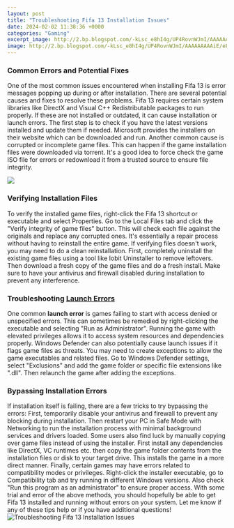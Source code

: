 ```yaml
---
layout: post
title: "Troubleshooting Fifa 13 Installation Issues"
date: 2024-02-02 11:38:36 +0000
categories: "Gaming"
excerpt_image: http://2.bp.blogspot.com/-kLsc_e8hI4g/UP4RovnWJmI/AAAAAAAAAiE/eF0MZ8ZcLRo/s1600/fifa.jpg
image: http://2.bp.blogspot.com/-kLsc_e8hI4g/UP4RovnWJmI/AAAAAAAAAiE/eF0MZ8ZcLRo/s1600/fifa.jpg
---
```


### Common Errors and Potential Fixes
One of the most common issues encountered when installing Fifa 13 is error messages popping up during or after installation. There are several potential causes and fixes to resolve these problems.
Fifa 13 requires certain system libraries like DirectX and Visual C++ Redistributable packages to run properly. If these are not installed or outdated, it can cause installation or launch errors. The first step is to check if you have the latest versions installed and update them if needed. Microsoft provides the installers on their website which can be downloaded and run.
Another common cause is corrupted or incomplete game files. This can happen if the game installation files were downloaded via torrent. It's a good idea to force check the game ISO file for errors or redownload it from a trusted source to ensure file integrity. 

![](https://i.ytimg.com/vi/8MTb6o1CZlE/maxresdefault.jpg)
### Verifying Installation Files
To verify the installed game files, right-click the Fifa 13 shortcut or executable and select Properties. Go to the Local Files tab and click the "Verify integrity of game files" button. This will check each file against the originals and replace any corrupted ones. It's essentially a repair process without having to reinstall the entire game.
If verifying files doesn't work, you may need to do a clean reinstallation. First, completely uninstall the existing game files using a tool like Iobit Uninstaller to remove leftovers. Then download a fresh copy of the game files and do a fresh install. Make sure to have your antivirus and firewall disabled during installation to prevent any interference.
### Troubleshooting [Launch Errors](https://store.fi.io.vn/womens-crazy-beagle-lady-dog-lover-v-neck-t-shirt/men&)
One common **launch error** is games failing to start with access denied or unspecified errors. This can sometimes be remedied by right-clicking the executable and selecting "Run as Administrator". Running the game with elevated privileges allows it to access system resources and dependencies properly. 
Windows Defender can also potentially cause launch issues if it flags game files as threats. You may need to create exceptions to allow the game executables and related files. Go to Windows Defender settings, select "Exclusions" and add the game folder or specific file extensions like ".dll". Then relaunch the game after adding the exceptions.
### Bypassing Installation Errors  
If installation itself is failing, there are a few tricks to try bypassing the errors:
First, temporarily disable your antivirus and firewall to prevent any blocking during installation. Then restart your PC in Safe Mode with Networking to run the installation process with minimal background services and drivers loaded. 
Some users also find luck by manually copying over game files instead of using the installer. First install any dependencies like DirectX, VC runtimes etc. then copy the game folder contents from the installation files or disk to your target drive. This installs the game in a more direct manner.
Finally, certain games may have errors related to compatibility modes or privileges. Right-click the installer executable, go to Compatibility tab and try running in different Windows versions. Also check "Run this program as an administrator" to ensure proper access.
With some trial and error of the above methods, you should hopefully be able to get Fifa 13 installed and running without errors on your system. Let me know if any of these tips help or if you have additional questions!
![Troubleshooting Fifa 13 Installation Issues](http://2.bp.blogspot.com/-kLsc_e8hI4g/UP4RovnWJmI/AAAAAAAAAiE/eF0MZ8ZcLRo/s1600/fifa.jpg)